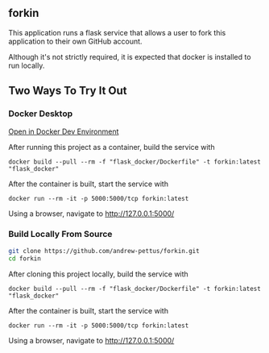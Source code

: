 ## forkin
This application runs a flask service that allows a user to fork this application to their own GitHub account.

Although it's not strictly required, it is expected that docker is installed to run locally.

## Two Ways To Try It Out

### Docker Desktop

[Open in Docker Dev Environment](https://open.docker.com/dashboard/dev-envs?url=https://github.com/andrew-pettus/forkin/tree/main)

After running this project as a container, build the service with

```
docker build --pull --rm -f "flask_docker/Dockerfile" -t forkin:latest "flask_docker"
```

After the container is built, start the service with

```
docker run --rm -it -p 5000:5000/tcp forkin:latest
```

Using a browser, navigate to http://127.0.0.1:5000/



### Build Locally From Source

```bash
git clone https://github.com/andrew-pettus/forkin.git
cd forkin
```
After cloning this project locally, build the service with
```
docker build --pull --rm -f "flask_docker/Dockerfile" -t forkin:latest "flask_docker"
```
After the container is built, start the service with
```
docker run --rm -it -p 5000:5000/tcp forkin:latest
```
Using a browser, navigate to http://127.0.0.1:5000/
